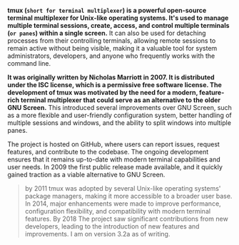 **tmux (`short for terminal multiplexer`) is a powerful open-source terminal multiplexer for Unix-like operating systems. It's used to manage multiple terminal sessions, create, access, and control multiple terminals (`or panes`) within a single screen.** It can also be used for detaching processes from their controlling terminals, allowing remote sessions to remain active without being visible, making it a valuable tool for system administrators, developers, and anyone who frequently works with the command line. 

**It was originally written by Nicholas Marriott in 2007. It is distributed under the ISC license, which is a permissive free software license. The development of tmux was motivated by the need for a modern, feature-rich terminal multiplexer that could serve as an alternative to the older GNU Screen.** This introduced several improvements over GNU Screen, such as a more flexible and user-friendly configuration system, better handling of multiple sessions and windows, and the ability to split windows into multiple panes. 

The project is hosted on GitHub, where users can report issues, request features, and contribute to the codebase. The ongoing development ensures that it remains up-to-date with modern terminal capabilities and user needs. In 2009 the first public release made available, and it quickly gained traction as a viable alternative to GNU Screen. 

> by 2011 tmux was adopted by several Unix-like operating systems' package managers, making it more accessible to a broader user base. In 2014, major enhancements were made to improve performance, configuration flexibility, and compatibility with modern terminal features. By 2018 The project saw significant contributions from new developers, leading to the introduction of new features and improvements. I am on version 3.2a as of writing.  
